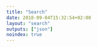 ```yaml
---
title: "Search"
date: 2018-09-04T15:32:54+02:00
layout: "search"
outputs: ["json"]
noindex: true
---
```

